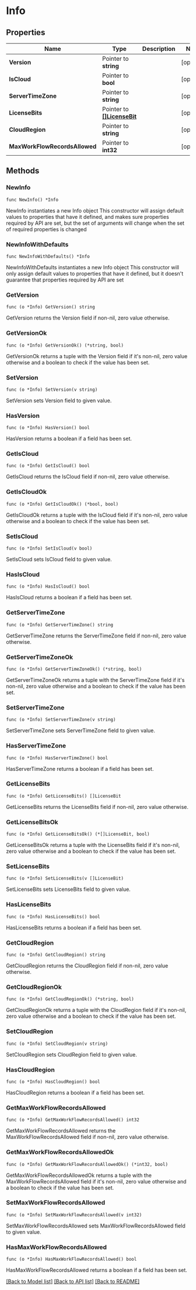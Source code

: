 # Info

## Properties

Name | Type | Description | Notes
------------ | ------------- | ------------- | -------------
**Version** | Pointer to **string** |  | [optional] 
**IsCloud** | Pointer to **bool** |  | [optional] 
**ServerTimeZone** | Pointer to **string** |  | [optional] 
**LicenseBits** | Pointer to [**[]LicenseBit**](LicenseBit.md) |  | [optional] 
**CloudRegion** | Pointer to **string** |  | [optional] 
**MaxWorkFlowRecordsAllowed** | Pointer to **int32** |  | [optional] 

## Methods

### NewInfo

`func NewInfo() *Info`

NewInfo instantiates a new Info object
This constructor will assign default values to properties that have it defined,
and makes sure properties required by API are set, but the set of arguments
will change when the set of required properties is changed

### NewInfoWithDefaults

`func NewInfoWithDefaults() *Info`

NewInfoWithDefaults instantiates a new Info object
This constructor will only assign default values to properties that have it defined,
but it doesn't guarantee that properties required by API are set

### GetVersion

`func (o *Info) GetVersion() string`

GetVersion returns the Version field if non-nil, zero value otherwise.

### GetVersionOk

`func (o *Info) GetVersionOk() (*string, bool)`

GetVersionOk returns a tuple with the Version field if it's non-nil, zero value otherwise
and a boolean to check if the value has been set.

### SetVersion

`func (o *Info) SetVersion(v string)`

SetVersion sets Version field to given value.

### HasVersion

`func (o *Info) HasVersion() bool`

HasVersion returns a boolean if a field has been set.

### GetIsCloud

`func (o *Info) GetIsCloud() bool`

GetIsCloud returns the IsCloud field if non-nil, zero value otherwise.

### GetIsCloudOk

`func (o *Info) GetIsCloudOk() (*bool, bool)`

GetIsCloudOk returns a tuple with the IsCloud field if it's non-nil, zero value otherwise
and a boolean to check if the value has been set.

### SetIsCloud

`func (o *Info) SetIsCloud(v bool)`

SetIsCloud sets IsCloud field to given value.

### HasIsCloud

`func (o *Info) HasIsCloud() bool`

HasIsCloud returns a boolean if a field has been set.

### GetServerTimeZone

`func (o *Info) GetServerTimeZone() string`

GetServerTimeZone returns the ServerTimeZone field if non-nil, zero value otherwise.

### GetServerTimeZoneOk

`func (o *Info) GetServerTimeZoneOk() (*string, bool)`

GetServerTimeZoneOk returns a tuple with the ServerTimeZone field if it's non-nil, zero value otherwise
and a boolean to check if the value has been set.

### SetServerTimeZone

`func (o *Info) SetServerTimeZone(v string)`

SetServerTimeZone sets ServerTimeZone field to given value.

### HasServerTimeZone

`func (o *Info) HasServerTimeZone() bool`

HasServerTimeZone returns a boolean if a field has been set.

### GetLicenseBits

`func (o *Info) GetLicenseBits() []LicenseBit`

GetLicenseBits returns the LicenseBits field if non-nil, zero value otherwise.

### GetLicenseBitsOk

`func (o *Info) GetLicenseBitsOk() (*[]LicenseBit, bool)`

GetLicenseBitsOk returns a tuple with the LicenseBits field if it's non-nil, zero value otherwise
and a boolean to check if the value has been set.

### SetLicenseBits

`func (o *Info) SetLicenseBits(v []LicenseBit)`

SetLicenseBits sets LicenseBits field to given value.

### HasLicenseBits

`func (o *Info) HasLicenseBits() bool`

HasLicenseBits returns a boolean if a field has been set.

### GetCloudRegion

`func (o *Info) GetCloudRegion() string`

GetCloudRegion returns the CloudRegion field if non-nil, zero value otherwise.

### GetCloudRegionOk

`func (o *Info) GetCloudRegionOk() (*string, bool)`

GetCloudRegionOk returns a tuple with the CloudRegion field if it's non-nil, zero value otherwise
and a boolean to check if the value has been set.

### SetCloudRegion

`func (o *Info) SetCloudRegion(v string)`

SetCloudRegion sets CloudRegion field to given value.

### HasCloudRegion

`func (o *Info) HasCloudRegion() bool`

HasCloudRegion returns a boolean if a field has been set.

### GetMaxWorkFlowRecordsAllowed

`func (o *Info) GetMaxWorkFlowRecordsAllowed() int32`

GetMaxWorkFlowRecordsAllowed returns the MaxWorkFlowRecordsAllowed field if non-nil, zero value otherwise.

### GetMaxWorkFlowRecordsAllowedOk

`func (o *Info) GetMaxWorkFlowRecordsAllowedOk() (*int32, bool)`

GetMaxWorkFlowRecordsAllowedOk returns a tuple with the MaxWorkFlowRecordsAllowed field if it's non-nil, zero value otherwise
and a boolean to check if the value has been set.

### SetMaxWorkFlowRecordsAllowed

`func (o *Info) SetMaxWorkFlowRecordsAllowed(v int32)`

SetMaxWorkFlowRecordsAllowed sets MaxWorkFlowRecordsAllowed field to given value.

### HasMaxWorkFlowRecordsAllowed

`func (o *Info) HasMaxWorkFlowRecordsAllowed() bool`

HasMaxWorkFlowRecordsAllowed returns a boolean if a field has been set.


[[Back to Model list]](../README.md#documentation-for-models) [[Back to API list]](../README.md#documentation-for-api-endpoints) [[Back to README]](../README.md)


